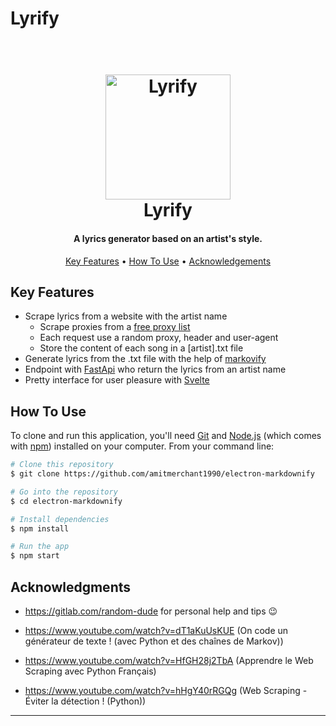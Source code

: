 

# Lyrify

<h1 align="center">
  <br>
  <a href="https://mickaelurien.fr/projexts/lyrify"><img src="https://mickaelurien.fr/projects/lyrify/logo.png" alt="Lyrify" width="200"></a>
  <br>
  Lyrify
</h1>

<h4 align="center">A lyrics generator based on an artist's style.</h4>

<p align="center">
  <a href="#key-features">Key Features</a> •
  <a href="#how-to-use">How To Use</a> •
  <a href="#acknowledgments">Acknowledgements</a>
</p>

## Key Features
- Scrape lyrics from a website with the artist name
	- Scrape proxies from a [free proxy list](https://free-proxy-list.net/)
	- Each request use a random proxy, header and user-agent
	- Store the content of each song in a [artist].txt file
- Generate lyrics from the .txt file with the help of [markovify](https://github.com/jsvine/markovify)
- Endpoint with [FastApi](https://fastapi.tiangolo.com) who return the lyrics from an artist name
- Pretty interface for user pleasure with [Svelte](https://svelte.dev/)



## How To Use

To clone and run this application, you'll need [Git](https://git-scm.com) and [Node.js](https://nodejs.org/en/download/) (which comes with [npm](http://npmjs.com)) installed on your computer. From your command line:

```bash
# Clone this repository
$ git clone https://github.com/amitmerchant1990/electron-markdownify

# Go into the repository
$ cd electron-markdownify

# Install dependencies
$ npm install

# Run the app
$ npm start
```

## Acknowledgments

- https://gitlab.com/random-dude for personal help and tips 😉

- https://www.youtube.com/watch?v=dT1aKuUsKUE (On code un générateur de texte ! (avec Python et des chaînes de Markov))

- https://www.youtube.com/watch?v=HfGH28j2TbA (Apprendre le Web Scraping avec Python Français)

- https://www.youtube.com/watch?v=hHgY40rRGQg (Web Scraping - Éviter la détection ! (Python))

---
